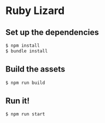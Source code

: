 # Ruby Lizard

## Set up the dependencies

```bash
$ npm install
$ bundle install
```

## Build the assets

```bash
$ npm run build
```

## Run it!

```bash
$ npm run start
```
